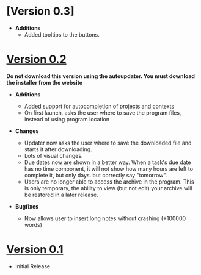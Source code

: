 # [Version 0.3]

- **Additions**
	- Added tooltips to the buttons.


# [Version 0.2](https://github.com/AvatarHurden/LifeOrganizer/releases/download/0.2/LifeOrganizer-0.2.exe)

**Do not download this version using the autoupdater. You must download the installer from the website**

- **Additions**
	- Added support for autocompletion of projects and contexts
	- On first launch, asks the user where to save the program files, instead of using program location
	
- **Changes**
	- Updater now asks the user where to save the downloaded file and starts it after downloading.
	- Lots of visual changes.
	- Due dates now are shown in a better way. When a task's due date has no time component, it will not show how many hours are 
	left to complete it, but only days.
	but correctly say "tomorrow".
	- Users are no longer able to access the archive in the program. This is only temporary, the ability to view (but not edit) your 
	archive will be restored in a later release.
	
- **Bugfixes**
	- Now allows user to insert long notes without crashing (+100000 words)
	
# [Version 0.1](https://github.com/AvatarHurden/LifeOrganizer/releases/download/0.1/LifeOrganizer-0.1.exe)

- Initial Release
